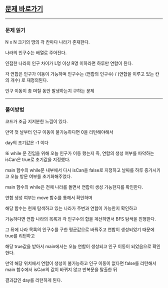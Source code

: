 ## [문제 바로가기](https://www.acmicpc.net/problem/16234)

---

### 문제 읽기

N x N 크기의 땅의 각 칸마다 나라가 존재한다.

나라의 인구수는 배열로 주어진다.

인접한 나라의 인구 차이가 L명 이상 R명 이하라면 하루만 연합이 된다.

각 연합은 인구가 이동이 가능하며 인구수는 (연합의 인구수) / (연합을 이루고 있는 칸의 개수) 로 재정의된다.

인구 이동이 총 며칠 동안 발생하는지 구하는 문제

---

### 풀이방법

코드가 조금 지저분한 느낌이 있다.

만약 첫 날부터 인구 이동이 불가능하다면 0을 리턴해야해서

day의 초기값은 -1 이다

또 while 문 진입을 위해 오늘 인구가 이동 했는지 즉, 연합의 생성 여부를 파악하는 isCan은 true로 초기값을 지정했다.

main 함수의 while문 내부에서 다시 isCan을 false로 지정하고 날짜를 하루 증가시키고 오늘 방문 여부를 초기화해주었다.

main 함수의 while은 전체 나라를 돌면서 연합이 생성 가능한지를 확인한다.

연합 생성 여부는 move 함수를 통해서 확인하며

해당 함수는 현재 탐색하고 있는 나라가 주변과 연합이 가능한지 확인하고

가능하다면 연합 나라의 목록과 각 인구수의 합을 계산하면서 BFS 탐색을 진행한다.

그 뒤에 나라 목록의 인구수를 구한 평균값으로 바꿔주고 연합이 생성되었기 때문에 true를 리턴하고

해당 true값을 받아서 main에서는 오늘 연합이 생성되고 인구 이동이 되었음으로 확인한다.

만약 해당 위치에서 연합이 생성이 불가능하고 인구 이동이 없다면 false를 리턴해서 main 함수에서 isCan의 값이 바뀌지 않고 반복문을 탈출한 뒤

결과값인 day를 리턴하게 된다.
